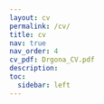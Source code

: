 ```yaml
---
layout: cv
permalink: /cv/
title: cv
nav: true
nav_order: 4
cv_pdf: Drgona_CV.pdf
description:  
toc:
  sidebar: left
---
```

